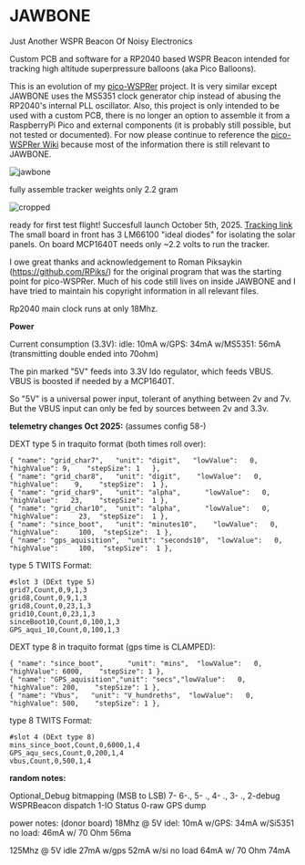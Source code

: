 # JAWBONE
Just Another WSPR Beacon Of Noisy Electronics

Custom PCB and software for a RP2040 based WSPR Beacon intended for tracking high altitude superpressure balloons (aka Pico Balloons).

This is an evolution of my  [pico-WSPRer](https://github.com/EngineerGuy314/pico-WSPRer) project. It is very similar except JAWBONE uses the MS5351 clock generator chip instead of abusing the RP2040's internal PLL oscillator. Also, this project is only intended to be used with a custom PCB, there is no longer an option to assemble it from a RaspberryPi Pico and external components (it is probably still possible, but not tested or documented). For now please continue to reference the [pico-WSPRer Wiki](https://github.com/EngineerGuy314/pico-WSPRer/wiki/pico%E2%80%90WSPRer-(aka-Cheapest-Tracker-in-the-World%E2%84%A2)) because most of the information there is still relevant to JAWBONE.

![jawbone](https://github.com/user-attachments/assets/c03d8802-0c34-4173-b809-a5d2d00af5f1)

fully assemble tracker weights only 2.2 gram

![cropped](https://github.com/user-attachments/assets/37393e77-a89e-4b4b-8a41-1bd8c81d080b)

ready for first test flight! Succesfull launch October 5th, 2025. [Tracking link](https://traquito.github.io/search/spots/dashboard/?band=20m&channel=382&callsign=KC3LBR&dtGte=2025-10-5&slot3MsgDefUserDefined=%7B+%22name%22%3A+%22grid_char7%22%2C+++%22unit%22%3A+%22digit%22%2C+++%22lowValue%22%3A+++0%2C++++%22highValue%22%3A+9%2C++++%22stepSize%22%3A+1+++%7D%2C%0A%7B+%22name%22%3A+%22grid_char8%22%2C+++%22unit%22%3A+%22digit%22%2C++++%22lowValue%22%3A+++0%2C++++%22highValue%22%3A++++9%2C++++%22stepSize%22%3A++1+%7D%2C%0A%7B+%22name%22%3A+%22grid_char9%22%2C+++%22unit%22%3A+%22alpha%22%2C++++++%22lowValue%22%3A+++0%2C++++%22highValue%22%3A+++23%2C++++%22stepSize%22%3A++1+%7D%2C%0A%7B+%22name%22%3A+%22grid_char10%22%2C++%22unit%22%3A+%22alpha%22%2C++++++%22lowValue%22%3A+++0%2C++%22highValue%22%3A+++++23%2C++%22stepSize%22%3A++1+%7D%2C%0A%7B+%22name%22%3A+%22since_boot%22%2C+++%22unit%22%3A+%22minutes10%22%2C++++%22lowValue%22%3A+++0%2C++%22highValue%22%3A+++++100%2C++%22stepSize%22%3A++1+%7D%2C%0A%7B+%22name%22%3A+%22gps_aquisition%22%2C++%22unit%22%3A+%22seconds10%22%2C++%22lowValue%22%3A+++0%2C++%22highValue%22%3A+++++100%2C++%22stepSize%22%3A++1+%7D%2C&slot4MsgDefUserDefined=%7B+%22name%22%3A+%22since_boot%22%2C++++++%22unit%22%3A+%22mins%22%2C++%22lowValue%22%3A+++0%2C+%22highValue%22%3A+6000%2C++++%22stepSize%22%3A+1+%7D%2C%0A%7B+%22name%22%3A+%22GPS_aquisition%22%2C%22unit%22%3A+%22secs%22%2C%22lowValue%22%3A+++0%2C+%22highValue%22%3A+200%2C++++%22stepSize%22%3A+1+%7D%2C%0A%7B+%22name%22%3A+%22Vbus%22%2C+++%22unit%22%3A+%22V_hundreths%22%2C++%22lowValue%22%3A+++0%2C+%22highValue%22%3A+500%2C++++%22stepSize%22%3A+1+%7D%2C) The small board in front has 3 LM66100 "ideal diodes" for isolating the solar panels. On board MCP1640T needs only ~2.2 volts to run the tracker.

I owe great thanks and acknowledgement to Roman Piksaykin (https://github.com/RPiks/) for the original program that was the starting point for pico-WSPRer. Much of his code still lives on inside JAWBONE and I have tried to maintain his copyright information in all relevant files.


Rp2040 main clock runs at only 18Mhz.

**Power**

Current consumption (3.3V):
idle: 10mA
w/GPS: 34mA
w/MS5351: 56mA  (transmitting double ended into 70ohm)

The pin marked "5V" feeds into 3.3V ldo regulator, which feeds VBUS. VBUS is boosted if needed by a MCP1640T.

So "5V" is a universal power input, tolerant of anything between 2v and 7v. But the VBUS input can only be fed by sources between 2v and 3.3v. 

**telemetry changes Oct 2025:** (assumes config 58-)

DEXT type 5 in traquito format (both times roll over):
```
{ "name": "grid_char7",   "unit": "digit",   "lowValue":   0,    "highValue": 9,    "stepSize": 1   },
{ "name": "grid_char8",   "unit": "digit",    "lowValue":   0,    "highValue":    9,    "stepSize":  1 },
{ "name": "grid_char9",   "unit": "alpha",      "lowValue":   0,    "highValue":   23,    "stepSize":  1 },
{ "name": "grid_char10",  "unit": "alpha",      "lowValue":   0,  "highValue":     23,  "stepSize":  1 },
{ "name": "since_boot",   "unit": "minutes10",    "lowValue":   0,  "highValue":     100,  "stepSize":  1 },
{ "name": "gps_aquisition",  "unit": "seconds10",  "lowValue":   0,  "highValue":     100,  "stepSize":  1 },
```
type 5 TWITS Format:
```
#slot 3 (DExt type 5)
grid7,Count,0,9,1,3
grid8,Count,0,9,1,3
grid8,Count,0,23,1,3
grid10,Count,0,23,1,3
sinceBoot10,Count,0,100,1,3
GPS_aqui_10,Count,0,100,1,3
```

DEXT type 8 in traquito format (gps time is CLAMPED):
```
{ "name": "since_boot",      "unit": "mins",  "lowValue":   0, "highValue": 6000,    "stepSize": 1 },
{ "name": "GPS_aquisition","unit": "secs","lowValue":   0, "highValue": 200,    "stepSize": 1 },
{ "name": "Vbus",   "unit": "V_hundreths",  "lowValue":   0, "highValue": 500,    "stepSize": 1 },
```
type 8 TWITS Format:
```
#slot 4 (DExt type 8)
mins_since_boot,Count,0,6000,1,4
GPS_aqu_secs,Count,0,200,1,4
vbus,Count,0,500,1,4
```


**random notes:**

Optional_Debug bitmapping (MSB to LSB)
	7-
	6-.,
	5- .,
	4- .,
	3- .,
	2-debug WSPRBeacon dispatch
	1-IO Status
	0-raw GPS dump



power notes: (donor board)
18Mhz @ 5V 
idel: 10mA
w/GPS: 34mA
w/Si5351 no load: 46mA
w/ 70 Ohm    56ma

125Mhz @ 5V
idle 27mA
w/gps 52mA
w/si no load 64mA
w/ 70 Ohm    74mA

